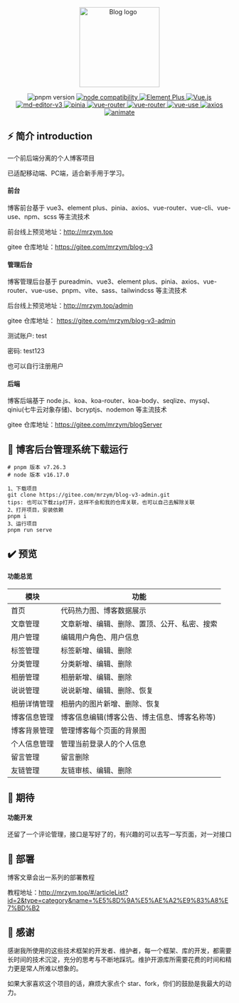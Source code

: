 <p align="center">
  <a href="http://39.108.51.116/#/login" target="_blank" rel="noopener noreferrer">
    <img width="180" src="https://img.shields.io/badge/%E5%B0%8F%E5%BC%A0%E7%9A%84%E5%8D%9A%E5%AE%A2%E5%90%8E%E5%8F%B0-v1.0.0-lightgrey" alt="Blog logo">
  </a>
</p>

<p align="center">
  <img src="https://img.shields.io/badge/pnpm-v7.26.3-purple" alt="pnpm version">
  <a href="https://nodejs.org/en/about/releases/">
    <img src="https://img.shields.io/badge/node-v16.17.0-green" alt="node compatibility">
  </a>
  <a href="https://element-plus.gitee.io/zh-CN/">
    <img src="https://img.shields.io/badge/ElementPlus-v2.2.17-blue" alt="Element Plus">
  </a>
  <a href="https://cn.vuejs.org/">
    <img src="https://img.shields.io/badge/vue-v3.2.45-brightgreen" alt="Vue.js">
  </a>
  <a href="https://imzbf.github.io/md-editor-v3/docs#%F0%9F%A7%B1%20toolbarsExclude">
    <img src="https://img.shields.io/badge/md--editor--v3-v2.7.2-lightgrey" alt="md-editor-v3">
  </a>
  <a href="https://pinia.web3doc.top/">
    <img src="https://img.shields.io/badge/pinia-v2.0.28-yellowgreen" alt="pinia">
  </a>
  <a href="https://router.vuejs.org/zh/guide/">
    <img src="https://img.shields.io/badge/vue--router-v4.1.6-green" alt="vue-router">
  </a>
  <a href="http://yiming_chang.gitee.io/pure-admin-doc/">
    <img src="https://img.shields.io/badge/pureadmin-v1.1.0-purple" alt="vue-router">
  </a>
  <a href="[http://yiming_chang.gitee.io/pure-admin-doc/](https://vueuse.org/)">
    <img src="https://img.shields.io/badge/vueuse-v9.6.0-pink" alt="vue-use">
  </a>
  <a href="https://www.axios-http.cn/docs/intro">
    <img src="https://img.shields.io/badge/axios-v%5E1.2.0-blueviolet" alt="axios">
  </a>
  <a href="https://www.dowebok.com/demo/2014/98/">
    <img src="https://img.shields.io/badge/animate-v%5E4.1.1-orange" alt="animate">
  </a>
</p>

## ⚡ 简介 introduction

一个前后端分离的个人博客项目

已适配移动端、PC端，适合新手用于学习。

#### 前台

博客前台基于 vue3、element plus、pinia、axios、vue-router、vue-cli、vue-use、npm、scss 等主流技术

前台线上预览地址：<http://mrzym.top>

gitee 仓库地址：<https://gitee.com/mrzym/blog-v3>

#### 管理后台

博客管理后台基于 pureadmin、vue3、element plus、pinia、axios、vue-router、vue-use、pnpm、vite、sass、tailwindcss 等主流技术

后台线上预览地址：<http://mrzym.top/admin>

gitee 仓库地址： <https://gitee.com/mrzym/blog-v3-admin>

测试账户: test

密码: test123

也可以自行注册用户

#### 后端

博客后端基于 node.js、koa、koa-router、koa-body、seqlize、mysql、qiniu(七牛云对象存储)、bcryptjs、nodemon 等主流技术

gitee 仓库地址：<https://gitee.com/mrzym/blogServer>

## 🚀 博客后台管理系统下载运行

```git
# pnpm 版本 v7.26.3
# node 版本 v16.17.0

1、下载项目
git clone https://gitee.com/mrzym/blog-v3-admin.git
tips: 也可以下载zip打开，这样不会和我的仓库关联，也可以自己去解除关联
2、打开项目，安装依赖
pnpm i
3、运行项目
pnpm run serve
```

## ✔️ 预览

#### 功能总览

| 模块         | 功能                                         |
| ------------ | -------------------------------------------- |
| 首页         | 代码热力图、博客数据展示                     |
| 文章管理     | 文章新增、编辑、删除、置顶、公开、私密、搜索 |
| 用户管理     | 编辑用户角色、用户信息                       |
| 标签管理     | 标签新增、编辑、删除                         |
| 分类管理     | 分类新增、编辑、删除                         |
| 相册管理     | 相册新增、编辑、删除                         |
| 说说管理     | 说说新增、编辑、删除、恢复                        |
| 相册详情管理 | 相册内的图片新增、删除、恢复                 |
| 博客信息管理 | 博客信息编辑(博客公告、博主信息、博客名称等) |
| 博客背景管理 | 管理博客每个页面的背景图 |
| 个人信息管理 | 管理当前登录人的个人信息 |
| 留言管理     | 留言删除 |
| 友链管理     | 友链审核、编辑、删除 |

## 🛫 期待

#### 功能开发

还留了一个评论管理，接口是写好了的，有兴趣的可以去写一写页面，对一对接口

## 🌈 部署

博客文章会出一系列的部署教程

教程地址：<http://mrzym.top/#/articleList?id=2&type=category&name=%E5%8D%9A%E5%AE%A2%E9%83%A8%E7%BD%B2>

## 🥰 感谢

感谢我所使用的这些技术框架的开发者、维护者，每一个框架、库的开发，都需要长时间的技术沉淀，充分的思考与不断地踩坑。维护开源库所需要花费的时间和精力更是常人所难以想象的。

如果大家喜欢这个项目的话，麻烦大家点个 star、fork，你们的鼓励是我最大的动力。

